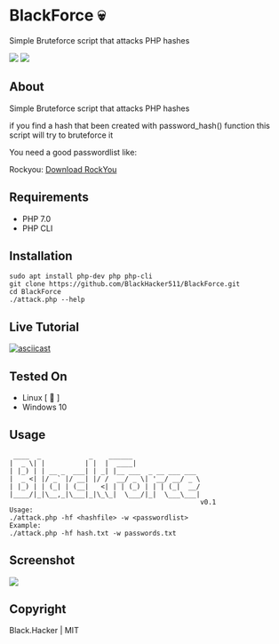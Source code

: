 # BlackForce 💀
Simple Bruteforce script that attacks PHP hashes

![](https://badgen.net/badge/version/0.1/blue) ![](https://badgen.net/github/license/BlackHacker511/BlackForce)
## About
Simple Bruteforce script that attacks PHP hashes

if you find a hash that been created with password_hash() function this script will try to bruteforce it

You need a good passwordlist like:

Rockyou: [Download RockYou](https://github.com/praetorian-code/Hob0Rules/blob/master/wordlists/rockyou.txt.gz)

## Requirements

+ PHP 7.0
+ PHP CLI

## Installation
```
sudo apt install php-dev php php-cli
git clone https://github.com/BlackHacker511/BlackForce.git
cd BlackForce
./attack.php --help
```

## Live Tutorial

[![asciicast](https://asciinema.org/a/dHFCpWsqolrX525CHOjK13xIv.svg)](https://asciinema.org/a/dHFCpWsqolrX525CHOjK13xIv)

## Tested On
+ Linux [ 🐧 ]
+ Windows 10

## Usage
```
 ____  _            _    ______                 
|  _ \| |          | |  |  ____|                
| |_) | | __ _  ___| | _| |__ ___  _ __ ___ ___ 
|  _ <| |/ _` |/ __| |/ /  __/ _ \| '__/ __/ _ \
| |_) | | (_| | (__|   <| | | (_) | | | (_|  __/
|____/|_|\__,_|\___|_|\_\_|  \___/|_|  \___\___|
                                                v0.1
Usage:
./attack.php -hf <hashfile> -w <passwordlist>
Example:
./attack.php -hf hash.txt -w passwords.txt

```

## Screenshot
![](https://i.imgur.com/aRTI3x1.png)

## Copyright

Black.Hacker | MIT
